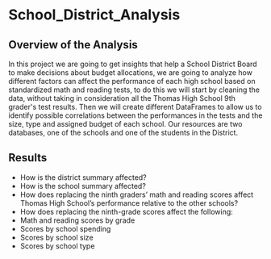 # School_District_Analysis

## Overview of the Analysis
In this project we are going to get insights that help a School District Board to make decisions about budget allocations, we are going to analyze how different factors can affect the performance of each high school based on standardized math and reading tests, to do this we will start by cleaning the data, without taking in consideration all the Thomas High School 9th grader's test results. Then we will create different DataFrames to allow us to identify possible correlations between the performances in the tests and the size, type and assigned budget of each school. Our resources are two databases, one of the schools and one of the students in the District.

## Results
* How is the district summary affected?
* How is the school summary affected?
* How does replacing the ninth graders’ math and reading scores affect Thomas High School’s performance relative to the other schools?
* How does replacing the ninth-grade scores affect the following:
* Math and reading scores by grade
* Scores by school spending
* Scores by school size
* Scores by school type
